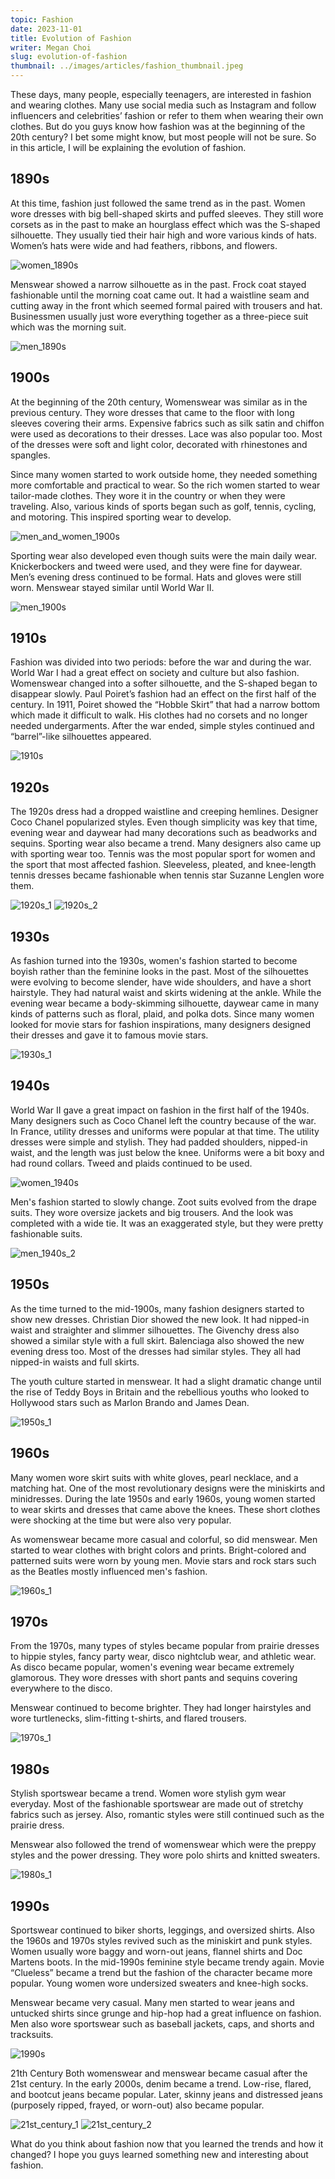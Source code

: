 ```yaml
---
topic: Fashion
date: 2023-11-01
title: Evolution of Fashion
writer: Megan Choi
slug: evolution-of-fashion
thumbnail: ../images/articles/fashion_thumbnail.jpeg
---
```

These days, many people, especially teenagers, are interested in fashion and wearing clothes. Many use social media such as Instagram and follow influencers and celebrities’ fashion or refer to them when wearing their own clothes. But do you guys know how fashion was at the beginning of the 20th century?   I bet some might know, but most people will not be sure. So in this article, I will be explaining the evolution of fashion.

## 1890s
At this time, fashion just followed the same trend as in the past. Women wore dresses with big bell-shaped skirts and puffed sleeves. They still wore corsets as in the past to make an hourglass effect which was the S-shaped silhouette. They usually tied their hair high and wore various kinds of hats. Women’s hats were wide and had feathers, ribbons, and flowers.

![women_1890s](http://4.bp.blogspot.com/-f-mAMYUOUxc/UUYFWBql2PI/AAAAAAAAA90/xF5ay5e1Kro/s320/01.jpg)

Menswear showed a narrow silhouette as in the past. Frock coat stayed fashionable until the morning coat came out. It had a waistline seam and cutting away in the front which seemed formal paired with trousers and hat. Businessmen usually just wore everything together as a three-piece suit which was the morning suit.

![men_1890s](https://cms-b-assets.familysearch.org/dims4/default/696a966/2147483647/strip/true/crop/800x570+0+0/resize/1600x1140!/format/webp/quality/90/?url=http%3A%2F%2Ffh.familysearch.org%2Fsystem%2Ffiles%2Fteam%2Fait%2Fimages%2Fblog%2Famerican-mens-fashion-1899.jpg)

## 1900s
At the beginning of the 20th century, Womenswear was similar as in the previous century. They wore dresses that came to the floor with long sleeves covering their arms. Expensive fabrics such as silk satin and chiffon were used as decorations to their dresses. Lace was also popular too. Most of the dresses were soft and light color, decorated with rhinestones and spangles.

Since many women started to work outside home, they needed something more comfortable and practical to wear. So the rich women started to wear tailor-made clothes. They wore it in the country or when they were traveling. Also, various kinds of sports began such as golf, tennis, cycling, and motoring. This inspired sporting wear to develop.

![men_and_women_1900s](https://encrypted-tbn1.gstatic.com/images?q=tbn:ANd9GcSDeCLkf55rV-tUWrBS32rgoU5WInIuxq791jaa-bTNzXLY6iwb)

Sporting wear also developed even though suits were the main daily wear. Knickerbockers and tweed were used, and they were fine for daywear. Men’s evening dress continued to be formal. Hats and gloves were still worn. Menswear stayed similar until World War II.

![men_1900s](https://1.bp.blogspot.com/-xuawuyNLbZs/XmBFmQHdwLI/AAAAAAAAB7U/i8lqQbVnnvsFE6ZU5pWkzJWDLS_94xBkgCEwYBhgL/s320/hats%2B2.png)

## 1910s
Fashion was divided into two periods: before the war and during the war. World War I had a great effect on society and culture but also fashion. Womenswear changed into a softer silhouette, and the S-shaped began to disappear slowly. Paul Poiret’s fashion had an effect on the first half of the century. In 1911, Poiret showed the “Hobble Skirt” that had a narrow bottom which made it difficult to walk. His clothes had no corsets and no longer needed undergarments. After the war ended, simple styles continued and “barrel”-like silhouettes appeared.

![1910s](https://d3h6k4kfl8m9p0.cloudfront.net/stories/Dk0IWLZO7sdaJ6KGBsI6Rw.jpg)

## 1920s
The 1920s dress had a dropped waistline and creeping hemlines. Designer Coco Chanel popularized styles. Even though simplicity was key that time, evening wear and daywear had many decorations such as beadworks and sequins. Sporting wear also became a trend. Many designers also came up with sporting wear too. Tennis was the most popular sport for women and the sport that most affected fashion. Sleeveless, pleated, and knee-length tennis dresses became fashionable when tennis star Suzanne Lenglen wore them.

![1920s_1](https://akm-img-a-in.tosshub.com/lingo/cosmo/images/2020-01/1920-1929.jpg?size=736:1101)
![1920s_2](http://2.bp.blogspot.com/-mvcFoPrqQGQ/T5fvG5SzJKI/AAAAAAAAADE/B7zmHLKl26E/s320/StateLibQld_1_292019_Ipswich_City_tennis_club_members_in_Ipswich,_1920.jpg)

## 1930s
As fashion turned into the 1930s, women's fashion started to become boyish rather than the feminine looks in the past. Most of the silhouettes were evolving to become slender, have wide shoulders, and have a short hairstyle. They had natural waist and skirts widening at the ankle. While the evening wear became a body-skimming silhouette, daywear came in many kinds of patterns such as floral, plaid, and polka dots. Since many women looked for movie stars for fashion inspirations, many designers designed their dresses and gave it to famous movie stars.

![1930s_1](https://irenebrination.typepad.com/.a/6a00e55290e7c4883301310f4d0e93970c-320wi)

## 1940s
World War II gave a great impact on fashion in the first half of the 1940s. Many designers such as Coco Chanel left the country because of the war. In France, utility dresses and uniforms were popular at that time. The utility dresses were simple and stylish. They had padded shoulders, nipped-in waist, and the length was just below the knee. Uniforms were a bit boxy and had round collars. Tweed and plaids continued to be used.

![women_1940s](../images/articles/fashion_thumbnail.jpeg)

Men's fashion started to slowly change. Zoot suits evolved from the drape suits. They wore oversize jackets and big trousers. And the look was completed with a wide tie. It was an exaggerated style, but they were pretty fashionable suits.

![men_1940s_2](https://upload.wikimedia.org/wikipedia/commons/c/c2/Rayfield_McGhee_in_a_zoot_suit-_Tallahassee%2C_Florida_%286298592762%29.jpg)

## 1950s
As the time turned to the mid-1900s, many fashion designers started to show new dresses. Christian Dior showed the new look. It had nipped-in waist and straighter and slimmer silhouettes. The Givenchy dress also showed a similar style with a full skirt. Balenciaga also showed the new evening dress too. Most of the dresses had similar styles. They all had nipped-in waists and full skirts.

The youth culture started in menswear. It had a slight dramatic change until the rise of Teddy Boys in Britain and the rebellious youths who looked to Hollywood stars such as Marlon Brando and James Dean.

![1950s_1](https://upload.wikimedia.org/wikipedia/commons/e/e6/James_Dean_in_Rebel_Without_a_Cause.jpg)

## 1960s
Many women wore skirt suits with white gloves, pearl necklace, and a matching hat. One of the most revolutionary designs were the miniskirts and minidresses. During the late 1950s and early 1960s, young women started to wear skirts and dresses that came above the knees. These short clothes were shocking at the time but were also very popular.

As womenswear became more casual and colorful, so did menswear. Men started to wear clothes with bright colors and prints. Bright-colored and patterned suits were worn by young men. Movie stars and rock stars such as the Beatles mostly influenced men's fashion.

![1960s_1](https://media.cnn.com/api/v1/images/stellar/prod/191126123820-05-audrey-hepburn-lbd.jpg?q=w_1110,c_fill/f_webp)

## 1970s
From the 1970s, many types of styles became popular from prairie dresses to hippie styles, fancy party wear, disco nightclub wear, and athletic wear. As disco became popular, women's evening wear became extremely glamorous. They wore dresses with short pants and sequins covering everywhere to the disco.

Menswear continued to become brighter. They had longer hairstyles and wore turtlenecks, slim-fitting t-shirts, and flared trousers.

![1970s_1](https://fashionhistory.fitnyc.edu/wp-content/uploads/2019/09/1970sVaughn1.jpg)

## 1980s
Stylish sportswear became a trend. Women wore stylish gym wear everyday. Most of the fashionable sportswear are made out of stretchy fabrics such as jersey. Also, romantic styles were still continued such as the prairie dress.

Menswear also followed the trend of womenswear which were the preppy styles and the power dressing. They wore polo shirts and knitted sweaters.

![1980s_1](https://fleurrdelis.files.wordpress.com/2021/05/1980scouple21.jpg)

## 1990s
Sportswear continued to biker shorts, leggings, and oversized shirts. Also the 1960s and 1970s styles revived such as the miniskirt and punk styles. Women usually wore baggy and worn-out jeans, flannel shirts and Doc Martens boots. In the mid-1990s feminine style became trendy again. Movie “Clueless” became a trend but the fashion of the character became more popular. Young women wore undersized sweaters and knee-high socks. 

Menswear became very casual. Many men started to wear jeans and untucked shirts since grunge and hip-hop had a great influence on fashion. Men also wore sportswear such as baseball jackets, caps, and shorts and tracksuits. 

![1990s](https://www.mcnayart.org/images/uploads/Clueless_2.jpg)

21th Century
Both womenswear and menswear became casual after the 21st century. In the early 2000s, denim became a trend. Low-rise, flared, and bootcut jeans became popular. Later, skinny jeans and distressed jeans (purposely ripped, frayed, or worn-out) also became popular.

![21st_century_1](https://fashionhistory.fitnyc.edu/wp-content/uploads/2021/06/2005TrueReligion4.jpeg)
![21st_century_2](https://fashionhistory.fitnyc.edu/wp-content/uploads/2021/06/2000sBeyonce9.jpeg)

What do you think about fashion now that you learned the trends and how it changed? I hope you guys learned something new and interesting about fashion.